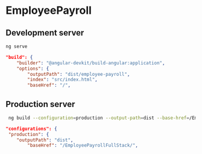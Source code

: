 # EmployeePayroll

## Development server

```bash
ng serve
```

```json
"build": {
    "builder": "@angular-devkit/build-angular:application",
    "options": {
        "outputPath": "dist/employee-payroll",
        "index": "src/index.html",
        "baseHref": "/",
```


## Production server

```bash
 ng build --configuration=production --output-path=dist --base-href=/EmployeePayrollFullStack/
```

```json
"configurations": {
 "production": {
    "outputPath": "dist",
        "baseHref": "/EmployeePayrollFullStack/",
```
